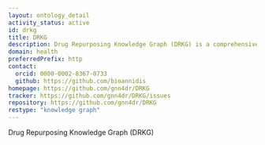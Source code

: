 ```yaml
---
layout: ontology_detail
activity_status: active
id: drkg
title: DRKG
description: Drug Repurposing Knowledge Graph (DRKG) is a comprehensive biological knowledge graph relating genes, compounds, diseases, biological processes, side effects and symptoms.
domain: health
preferredPrefix: http
contact:
  orcid: 0000-0002-8367-0733
  github: https://github.com/bioannidis
homepage: https://github.com/gnn4dr/DRKG
tracker: https://github.com/gnn4dr/DRKG/issues
repository: https://github.com/gnn4dr/DRKG
restype: "knowledge graph"
---
```


Drug Repurposing Knowledge Graph (DRKG)
